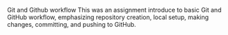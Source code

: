 Git and Github workflow
This was an assignment  introduce  to basic Git and GitHub workflow, emphasizing repository creation, local setup, making changes, committing, and pushing to GitHub.
